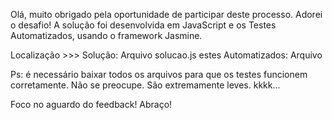 Olá, muito obrigado pela oportunidade de participar deste processo.
Adorei o desafio!
A solução foi desenvolvida em JavaScript e os Testes Automatizados, usando o framework Jasmine.

Localização >>>
Solução: Arquivo solucao.js
estes Automatizados: Arquivo 

Ps: é necessário baixar todos os arquivos para que os testes funcionem corretamente. Não se preocupe. São extremamente leves. kkkk...

Foco no aguardo do feedback!
Abraço!
